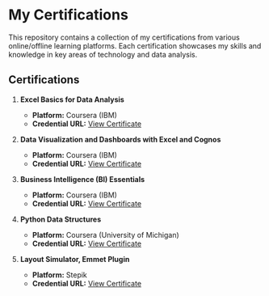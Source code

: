 # My Certifications

This repository contains a collection of my certifications from various online/offline learning platforms. Each certification showcases my skills and knowledge in key areas of technology and data analysis.

## Certifications

1. **Excel Basics for Data Analysis**  
   - **Platform:** Coursera (IBM)  
   - **Credential URL:** [View Certificate](https://coursera.org/share/8638a34074f193888acaaad056b73449)

2. **Data Visualization and Dashboards with Excel and Cognos**  
   - **Platform:** Coursera (IBM)  
   - **Credential URL:** [View Certificate](https://coursera.org/share/0779821eed22c788b94b5c7ffcaa6b77)

3. **Business Intelligence (BI) Essentials**  
   - **Platform:** Coursera (IBM)  
   - **Credential URL:** [View Certificate](https://coursera.org/share/0fc8aaf7e8a23e5b8a7ec3255c07b689)

4. **Python Data Structures**  
   - **Platform:** Coursera (University of Michigan)  
   - **Credential URL:** [View Certificate](https://coursera.org/share/f03267f6a83c204ffecc9a1eb6fc5711)

5. **Layout Simulator, Emmet Plugin**  
   - **Platform:** Stepik  
   - **Credential URL:** [View Certificate](https://stepik.org/cert/2714424)
